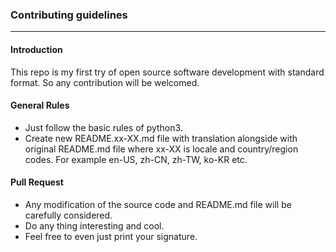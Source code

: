 ### Contributing guidelines
**************************

#### Introduction
This repo is my first try of open source software development with standard format. So any contribution will be welcomed.

#### General Rules
- Just follow the basic rules of python3.
- Create new README.xx-XX.md file with translation alongside with original README.md file where xx-XX is locale and country/region codes. For example en-US, zh-CN, zh-TW, ko-KR etc.

#### Pull Request
- Any modification of the source code and README.md file will be carefully considered.
- Do any thing interesting and cool.
- Feel free to even just print your signature.
